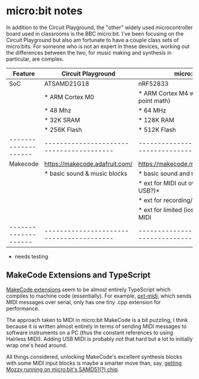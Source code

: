 micro:bit notes
===============

In addition to the Circuit Playground, the "other" widely used microcontroller board used in classrooms is the BBC micro:bit.  I've been focusing on the Circuit Playground but also am fortunate to have a couple class sets of micro:bits.  For someone who is not an expert in these devices, working out the differences between the two, for music making and synthesis in particular, are complex.

| Feature            | Circuit Playground                     | micro:bit v2                                   |
|--------------------|----------------------------------------|------------------------------------------------|
| SoC                | ATSAMD21G18                            | nRF52833                                       |
|                    | * ARM Cortex M0                        | * ARM Cortex M4 with FPU (floating point math) |
|                    | * 48 Mhz                               | * 64 MHz                                       |
|                    | * 32K SRAM                             | * 128K RAM                                     |
|                    | * 256K Flash                           | * 512K Flash                                   |
|--------------------|----------------------------------------|------------------------------------------------|
| Makecode           | https://makecode.adafruit.com/         | https://makecode.microbit.org/#editor          |
|                    | * basic sound & music blocks           | * basic sound and music blocks                 |
|                    |                                        | * ext for MIDI out over serial (route to USB?)*|
|                    |                                        | * ext for recording/sampling(?)*               |
|                    |                                        | * ext for limited (ios only) Bluetooth MIDI    |
|--------------------|----------------------------------------|------------------------------------------------|


* needs testing



MakeCode Extensions and TypeScript
----------------------------------

[MakeCode extensions](https://makecode.com/extensions) seem to be almost entirely TypeScript which compiles to machine code (essentially).  For example, [pxt-midi](https://github.com/microsoft/pxt-midi/tree/master), which sends MIDI messages over serial, only has one tiny .cpp extension for performance.  

The approach taken to MIDI in micro:bit MakeCode is a bit puzzling, I think because it is written almost entirely in terms of sending MIDI messages to software instruments on a PC (thus the constant references to using Hairless MIDI).  Adding USB MIDI is probably not that hard but a lot to initially wrap one's head around.

All things considered, unlocking MakeCode's excellent synthesis blocks with some MIDI input blocks is maybe a smarter move than, say, [getting Mozzy running on micro:bit's SAMD51(?) chip](https://diyelectromusic.com/2021/04/16/samd-usb-midi-multi-pot-mozzi-synthesis/).
